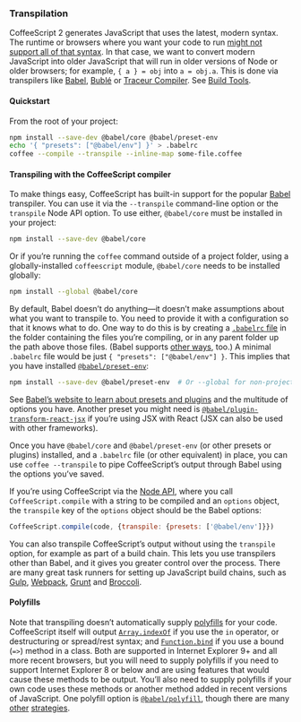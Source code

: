 ### Transpilation

CoffeeScript 2 generates JavaScript that uses the latest, modern syntax. The runtime or browsers where you want your code to run [might not support all of that syntax](#compatibility). In that case, we want to convert modern JavaScript into older JavaScript that will run in older versions of Node or older browsers; for example, `{ a } = obj` into `a = obj.a`. This is done via transpilers like [Babel](http://babeljs.io/), [Bublé](https://buble.surge.sh/) or [Traceur Compiler](https://github.com/google/traceur-compiler). See [Build Tools](#build-tools).

#### Quickstart

From the root of your project:

```bash
npm install --save-dev @babel/core @babel/preset-env
echo '{ "presets": ["@babel/env"] }' > .babelrc
coffee --compile --transpile --inline-map some-file.coffee
```

#### Transpiling with the CoffeeScript compiler

To make things easy, CoffeeScript has built-in support for the popular [Babel](http://babeljs.io/) transpiler. You can use it via the `--transpile` command-line option or the `transpile` Node API option. To use either, `@babel/core` must be installed in your project:

```bash
npm install --save-dev @babel/core
```

Or if you’re running the `coffee` command outside of a project folder, using a globally-installed `coffeescript` module, `@babel/core` needs to be installed globally:

```bash
npm install --global @babel/core
```

By default, Babel doesn’t do anything—it doesn’t make assumptions about what you want to transpile to. You need to provide it with a configuration so that it knows what to do. One way to do this is by creating a [`.babelrc` file](https://babeljs.io/docs/usage/babelrc/) in the folder containing the files you’re compiling, or in any parent folder up the path above those files. (Babel supports [other ways](https://babeljs.io/docs/usage/babelrc/), too.) A minimal `.babelrc` file would be just `{ "presets": ["@babel/env"] }`. This implies that you have installed [`@babel/preset-env`](https://babeljs.io/docs/plugins/preset-env/):

```bash
npm install --save-dev @babel/preset-env  # Or --global for non-project-based usage
```

See [Babel’s website to learn about presets and plugins](https://babeljs.io/docs/plugins/) and the multitude of options you have. Another preset you might need is [`@babel/plugin-transform-react-jsx`](https://babeljs.io/docs/en/babel-plugin-transform-react-jsx/) if you’re using JSX with React (JSX can also be used with other frameworks).

Once you have `@babel/core` and `@babel/preset-env` (or other presets or plugins) installed, and a `.babelrc` file (or other equivalent) in place, you can use `coffee --transpile` to pipe CoffeeScript’s output through Babel using the options you’ve saved.

If you’re using CoffeeScript via the [Node API](nodejs_usage), where you call `CoffeeScript.compile` with a string to be compiled and an `options` object, the `transpile` key of the `options` object should be the Babel options:

```js
CoffeeScript.compile(code, {transpile: {presets: ['@babel/env']}})
```

You can also transpile CoffeeScript’s output without using the `transpile` option, for example as part of a build chain. This lets you use transpilers other than Babel, and it gives you greater control over the process. There are many great task runners for setting up JavaScript build chains, such as [Gulp](http://gulpjs.com/), [Webpack](https://webpack.github.io/), [Grunt](https://gruntjs.com/) and [Broccoli](http://broccolijs.com/).

#### Polyfills

Note that transpiling doesn’t automatically supply [polyfills](https://developer.mozilla.org/en-US/docs/Glossary/Polyfill) for your code. CoffeeScript itself will output [`Array.indexOf`](https://developer.mozilla.org/en-US/docs/Web/JavaScript/Reference/Global_Objects/Array/indexOf) if you use the `in` operator, or destructuring or spread/rest syntax; and [`Function.bind`](https://developer.mozilla.org/en-US/docs/Web/JavaScript/Reference/Global_Objects/Function/bind) if you use a bound (`=>`) method in a class. Both are supported in Internet Explorer 9+ and all more recent browsers, but you will need to supply polyfills if you need to support Internet Explorer 8 or below and are using features that would cause these methods to be output. You’ll also need to supply polyfills if your own code uses these methods or another method added in recent versions of JavaScript. One polyfill option is [`@babel/polyfill`](https://babeljs.io/docs/en/babel-polyfill/), though there are many [other](https://dev.to/issammani/polyfills-what-are-they-2ha5) [strategies](https://philipwalton.com/articles/loading-polyfills-only-when-needed/).
